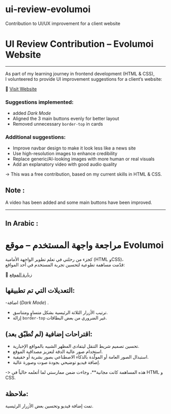 # ui-review-evolumoi
Contribution to UI/UX improvement for a client website


# UI Review Contribution – Evolumoi Website
_____________________________________________

As part of my learning journey in frontend development (HTML & CSS),  
I volunteered to provide UI improvement suggestions for a client’s website:

🔗 [Visit Website](https://www.evolumoi-dz.com)

### Suggestions implemented:

- added *Dark Mode* 
- Aligned the 3 main buttons evenly for better layout
- Removed unnecessary `border-top` in cards

### Additional suggestions:

- Improve navbar design to make it look less like a news site
- Use high-resolution images to enhance credibility
- Replace generic/AI-looking images with more human or real visuals
- Add an explanatory video with good audio quality

-> This was a free contribution, based on my current skills in HTML & CSS.

## Note : 
A video has been added and some main buttons have been improved.


-----------
In Arabic :
------------


# مراجعة واجهة المستخدم – موقع Evolumoi

كجزء من رحلتي في تعلم تطوير الواجهة الأمامية (HTML وCSS)،  
قدّمت مساهمة تطوعية لتحسين تجربة المستخدم في أحد المواقع:

🔗 [زيارة الموقع](https://www.evolumoi-dz.com)

## التعديلات التي تم تطبيقها:

-اضافة (*Dark Mode*) .
- ترتيب الأزرار الثلاثة الرئيسية بشكل متساوٍ ومتناسق.
- إزالة `border-top` غير الضروري من بعض البطاقات.

## اقتراحات إضافية (لم تُطبّق بعد):

- تحسين تصميم شريط التنقل ليتفادى المظهر الشبيه بالمواقع الإخبارية.
- استخدام صور عالية الدقة لتعزيز مصداقية الموقع.
- استبدال الصور العامة أو المولّدة بالذكاء الاصطناعي بصور بشرية أو حقيقية.
- إضافة فيديو توضيحي بجودة صوت وصورة عالية.

 -> هذه المساهمة كانت مجانية**، وجاءت ضمن ممارستي لما أتعلمه حالياً في HTML و CSS.

 ## ملاحظة:
 تمت إضافة فيديو وتحسين بعض الأزرار الرئيسية.

